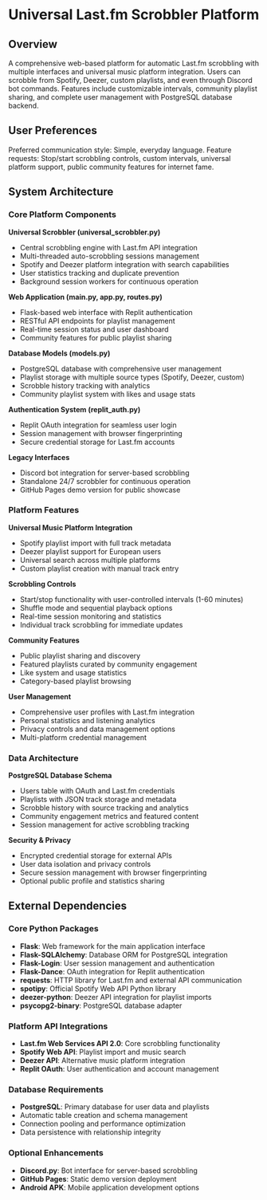 # Universal Last.fm Scrobbler Platform

## Overview

A comprehensive web-based platform for automatic Last.fm scrobbling with multiple interfaces and universal music platform integration. Users can scrobble from Spotify, Deezer, custom playlists, and even through Discord bot commands. Features include customizable intervals, community playlist sharing, and complete user management with PostgreSQL database backend.

## User Preferences

Preferred communication style: Simple, everyday language.
Feature requests: Stop/start scrobbling controls, custom intervals, universal platform support, public community features for internet fame.

## System Architecture

### Core Platform Components

**Universal Scrobbler (universal_scrobbler.py)**
- Central scrobbling engine with Last.fm API integration
- Multi-threaded auto-scrobbling sessions management
- Spotify and Deezer platform integration with search capabilities
- User statistics tracking and duplicate prevention
- Background session workers for continuous operation

**Web Application (main.py, app.py, routes.py)**
- Flask-based web interface with Replit authentication
- RESTful API endpoints for playlist management
- Real-time session status and user dashboard
- Community features for public playlist sharing

**Database Models (models.py)**
- PostgreSQL database with comprehensive user management
- Playlist storage with multiple source types (Spotify, Deezer, custom)
- Scrobble history tracking with analytics
- Community playlist system with likes and usage stats

**Authentication System (replit_auth.py)**
- Replit OAuth integration for seamless user login
- Session management with browser fingerprinting
- Secure credential storage for Last.fm accounts

**Legacy Interfaces**
- Discord bot integration for server-based scrobbling
- Standalone 24/7 scrobbler for continuous operation
- GitHub Pages demo version for public showcase

### Platform Features

**Universal Music Platform Integration**
- Spotify playlist import with full track metadata
- Deezer playlist support for European users
- Universal search across multiple platforms
- Custom playlist creation with manual track entry

**Scrobbling Controls**
- Start/stop functionality with user-controlled intervals (1-60 minutes)
- Shuffle mode and sequential playback options
- Real-time session monitoring and statistics
- Individual track scrobbling for immediate updates

**Community Features**
- Public playlist sharing and discovery
- Featured playlists curated by community engagement
- Like system and usage statistics
- Category-based playlist browsing

**User Management**
- Comprehensive user profiles with Last.fm integration
- Personal statistics and listening analytics
- Privacy controls and data management options
- Multi-platform credential management

### Data Architecture

**PostgreSQL Database Schema**
- Users table with OAuth and Last.fm credentials
- Playlists with JSON track storage and metadata
- Scrobble history with source tracking and analytics
- Community engagement metrics and featured content
- Session management for active scrobbling tracking

**Security & Privacy**
- Encrypted credential storage for external APIs
- User data isolation and privacy controls
- Secure session management with browser fingerprinting
- Optional public profile and statistics sharing

## External Dependencies

### Core Python Packages
- **Flask**: Web framework for the main application interface
- **Flask-SQLAlchemy**: Database ORM for PostgreSQL integration
- **Flask-Login**: User session management and authentication
- **Flask-Dance**: OAuth integration for Replit authentication
- **requests**: HTTP library for Last.fm and external API communication
- **spotipy**: Official Spotify Web API Python library
- **deezer-python**: Deezer API integration for playlist imports
- **psycopg2-binary**: PostgreSQL database adapter

### Platform API Integrations
- **Last.fm Web Services API 2.0**: Core scrobbling functionality
- **Spotify Web API**: Playlist import and music search
- **Deezer API**: Alternative music platform integration
- **Replit OAuth**: User authentication and account management

### Database Requirements
- **PostgreSQL**: Primary database for user data and playlists
- Automatic table creation and schema management
- Connection pooling and performance optimization
- Data persistence with relationship integrity

### Optional Enhancements
- **Discord.py**: Bot interface for server-based scrobbling
- **GitHub Pages**: Static demo version deployment
- **Android APK**: Mobile application development options